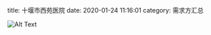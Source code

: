 title: 十堰市西苑医院
date: 2020-01-24 11:16:01
category: 需求方汇总



![Alt Text]({static}/images/shiyanshixiyuan.jpg)




